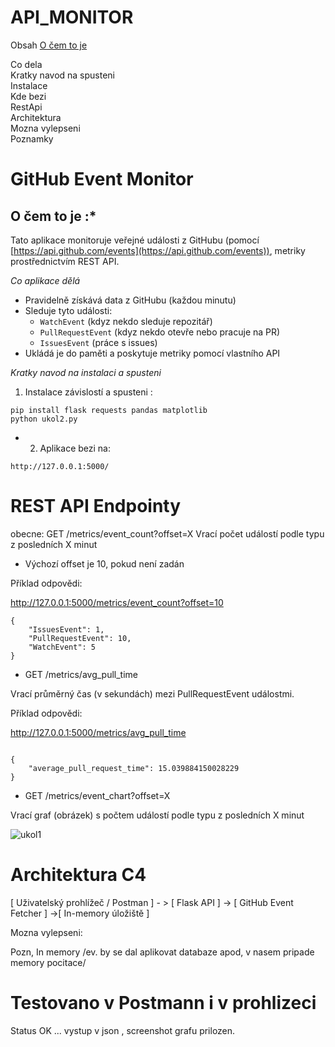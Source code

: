 # API_MONITOR

Obsah
[O čem to je](#Ocemtoje)  <br>
 
Co dela <br>
Kratky navod na spusteni <br>
Instalace <br>
Kde bezi <br>
RestApi<br>
Architektura<br>
Mozna vylepseni <br>
Poznamky<br>



# GitHub Event Monitor

## O čem to je :*


Tato aplikace monitoruje veřejné události z GitHubu 
(pomocí [https://api.github.com/events](https://api.github.com/events)), 
 metriky prostřednictvím REST API.

 
*Co aplikace dělá*

- Pravidelně získává data z GitHubu (každou minutu)
- Sleduje tyto události:
  - `WatchEvent` (kdyz nekdo sleduje repozitář)
  - `PullRequestEvent` (kdyz nekdo otevře nebo pracuje na PR)
  - `IssuesEvent` (práce s issues)
- Ukládá je do paměti a poskytuje metriky pomocí vlastního API


*Kratky navod na instalaci a spusteni* 

1. Instalace závislostí a spusteni :
```
pip install flask requests pandas matplotlib
python ukol2.py
```

* 2. Aplikace bezi na:
```
http://127.0.0.1:5000/
```

# REST API Endpointy

obecne:
GET /metrics/event_count?offset=X
Vrací počet událostí podle typu z posledních X minut

 - Výchozí offset je 10, pokud není zadán


Příklad odpovědi:

http://127.0.0.1:5000/metrics/event_count?offset=10

```
{
    "IssuesEvent": 1,
    "PullRequestEvent": 10,
    "WatchEvent": 5
}

```
* GET /metrics/avg_pull_time

Vrací průměrný čas (v sekundách) mezi PullRequestEvent událostmi.

Příklad odpovědi:

http://127.0.0.1:5000/metrics/avg_pull_time
```

{
    "average_pull_request_time": 15.039884150028229
}

```

* GET /metrics/event_chart?offset=X 

Vrací graf (obrázek) s počtem událostí podle typu z posledních X minut

![ukol1](https://github.com/user-attachments/assets/5355e4ec-1e77-4647-973f-5b124d183980)





# Architektura C4

[ Uživatelský prohlížeč / Postman ] - > [ Flask API ] -> [ GitHub Event Fetcher ] ->[ In-memory úložiště ]


Mozna vylepseni:
           
Pozn,
In memory /ev. by se dal aplikovat databaze apod, v nasem pripade memory pocitace/


# Testovano v Postmann i v prohlizeci

Status OK ... vystup v json , screenshot grafu prilozen.


  

